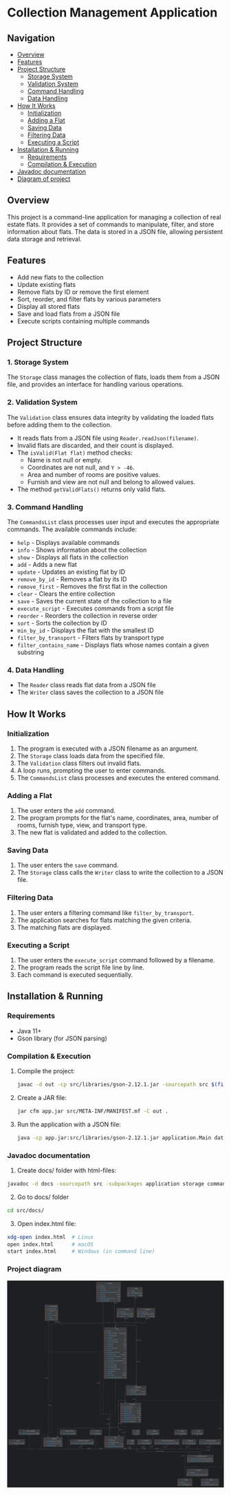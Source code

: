 # Collection Management Application

## Navigation
- [Overview](#overview)
- [Features](#features)
- [Project Structure](#project-structure)
    - [Storage System](#1-storage-system)
    - [Validation System](#2-validation-system)
    - [Command Handling](#3-command-handling)
    - [Data Handling](#4-data-handling)
- [How It Works](#how-it-works)
    - [Initialization](#initialization)
    - [Adding a Flat](#adding-a-flat)
    - [Saving Data](#saving-data)
    - [Filtering Data](#filtering-data)
    - [Executing a Script](#executing-a-script)
- [Installation & Running](#installation--running)
    - [Requirements](#requirements)
    - [Compilation & Execution](#compilation--execution)
- [Javadoc documentation](#javadoc-documentation)
- [Diagram of project](#project-diagram)

## Overview
This project is a command-line application for managing a collection of real estate flats. It provides a set of commands to manipulate, filter, and store information about flats. The data is stored in a JSON file, allowing persistent data storage and retrieval.

## Features
- Add new flats to the collection
- Update existing flats
- Remove flats by ID or remove the first element
- Sort, reorder, and filter flats by various parameters
- Display all stored flats
- Save and load flats from a JSON file
- Execute scripts containing multiple commands

## Project Structure
### 1. **Storage System**
The `Storage` class manages the collection of flats, loads them from a JSON file, and provides an interface for handling various operations.

### 2. **Validation System**
The `Validation` class ensures data integrity by validating the loaded flats before adding them to the collection.
- It reads flats from a JSON file using `Reader.readJson(filename)`.
- Invalid flats are discarded, and their count is displayed.
- The `isValid(Flat flat)` method checks:
    - Name is not null or empty.
    - Coordinates are not null, and `Y > -46`.
    - Area and number of rooms are positive values.
    - Furnish and view are not null and belong to allowed values.
- The method `getValidFlats()` returns only valid flats.

### 3. **Command Handling**
The `CommandsList` class processes user input and executes the appropriate commands. The available commands include:
- `help` - Displays available commands
- `info` - Shows information about the collection
- `show` - Displays all flats in the collection
- `add` - Adds a new flat
- `update` - Updates an existing flat by ID
- `remove_by_id` - Removes a flat by its ID
- `remove_first` - Removes the first flat in the collection
- `clear` - Clears the entire collection
- `save` - Saves the current state of the collection to a file
- `execute_script` - Executes commands from a script file
- `reorder` - Reorders the collection in reverse order
- `sort` - Sorts the collection by ID
- `min_by_id` - Displays the flat with the smallest ID
- `filter_by_transport` - Filters flats by transport type
- `filter_contains_name` - Displays flats whose names contain a given substring

### 4. **Data Handling**
- The `Reader` class reads flat data from a JSON file
- The `Writer` class saves the collection to a JSON file

## How It Works
### Initialization
1. The program is executed with a JSON filename as an argument.
2. The `Storage` class loads data from the specified file.
3. The `Validation` class filters out invalid flats.
4. A loop runs, prompting the user to enter commands.
5. The `CommandsList` class processes and executes the entered command.

### Adding a Flat
1. The user enters the `add` command.
2. The program prompts for the flat's name, coordinates, area, number of rooms, furnish type, view, and transport type.
3. The new flat is validated and added to the collection.

### Saving Data
1. The user enters the `save` command.
2. The `Storage` class calls the `Writer` class to write the collection to a JSON file.

### Filtering Data
1. The user enters a filtering command like `filter_by_transport`.
2. The application searches for flats matching the given criteria.
3. The matching flats are displayed.

### Executing a Script
1. The user enters the `execute_script` command followed by a filename.
2. The program reads the script file line by line.
3. Each command is executed sequentially.

## Installation & Running
### Requirements
- Java 11+
- Gson library (for JSON parsing)

### Compilation & Execution
1. Compile the project:
   ```sh
   javac -d out -cp src/libraries/gson-2.12.1.jar -sourcepath src $(find src -name "*.java")
   ```
2. Create a JAR file:
   ```sh
   jar cfm app.jar src/META-INF/MANIFEST.mf -C out .
   ```
3. Run the application with a JSON file:
   ```sh
   java -cp app.jar:src/libraries/gson-2.12.1.jar application.Main data.json
   ```

### Javadoc documentation
1. Create docs/ folder with html-files:
```sh
javadoc -d docs -sourcepath src -subpackages application storage commands readWrite -classpath src/libraries/gson-2.12.1.jar
```
2. Go to docs/ folder
```sh
cd src/docs/
```
3. Open index.html file:
```sh
xdg-open index.html  # Linux
open index.html      # macOS
start index.html     # Windows (in command line)
```

### Project diagram
![Diagram](https://github.com/undndnwnkk/university-works/raw/main/lab_05/diagram.png)

